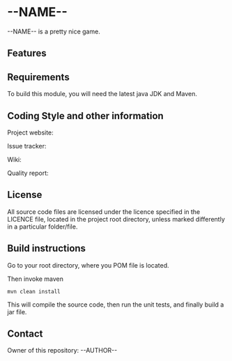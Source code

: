 # --NAME--

--NAME-- is a pretty nice game.

## Features

## Requirements

To build this module, you will need the latest java JDK and Maven.

## Coding Style and other information

Project website:

Issue tracker:

Wiki:

Quality report:

## License

All source code files are licensed under the licence specified in the LICENCE file, located in the project root directory, unless marked differently in a particular folder/file.

## Build instructions

Go to your root directory, where you POM file is located.

Then invoke maven

	mvn clean install

This will compile the source code, then run the unit tests, and finally build a jar file.

## Contact
Owner of this repository: --AUTHOR--
